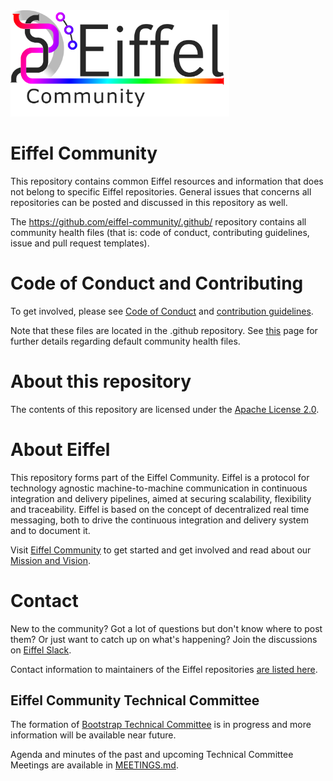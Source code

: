 <img src="./images/community-logo.png" alt="Eiffel Community Repository Template" width="350"/>

# Eiffel Community
This repository contains common Eiffel resources and information that does not belong to specific Eiffel repositories. General issues that concerns all repositories can be posted and discussed in this repository as well.

The https://github.com/eiffel-community/.github/ repository contains all community health files (that is: code of conduct, contributing guidelines, issue and pull request templates).

# Code of Conduct and Contributing
To get involved, please see [Code of Conduct](https://github.com/eiffel-community/.github/blob/master/CODE_OF_CONDUCT.md) and [contribution guidelines](https://github.com/eiffel-community/.github/blob/master/CONTRIBUTING.md).

Note that these files are located in the .github repository. See [this](https://docs.github.com/en/github/building-a-strong-community/creating-a-default-community-health-file) page for further details regarding default community health files.

# About this repository
The contents of this repository are licensed under the [Apache License 2.0](./LICENSE).

# About Eiffel
This repository forms part of the Eiffel Community. Eiffel is a protocol for technology agnostic machine-to-machine communication in continuous integration and delivery pipelines, aimed at securing scalability, flexibility and traceability. Eiffel is based on the concept of decentralized real time messaging, both to drive the continuous integration and delivery system and to document it.

Visit [Eiffel Community](https://eiffel-community.github.io) to get started and get involved and read about our [Mission and Vision](https://eiffel-community.github.io/mission-and-vision.html).

# Contact
New to the community? Got a lot of questions but don't know where to post them? Or just want to catch up on what's happening?
Join the discussions on [Eiffel Slack](https://join.slack.com/t/eiffel-workspace/shared_invite/enQtOTI3MzEzMzY4Mzg0LTA3NDVmNjgzZjk1YTFjNzk5OWE4MjExYzE1ODU1NzA1YzY5MzhlZmYxZmIwMzhiM2ExOWM4ZGJlYzdkN2M5OTE).

Contact information to maintainers of the Eiffel repositories [are listed here](./CONTACT.md).

## Eiffel Community Technical Committee

The formation of [Bootstrap Technical Committee](./GOVERNANCE.md#community-bootstrap-process) is in progress and more information will be available near future.

Agenda and minutes of the past and upcoming Technical Committee Meetings are available in [MEETINGS.md](./MEETINGS.md).
